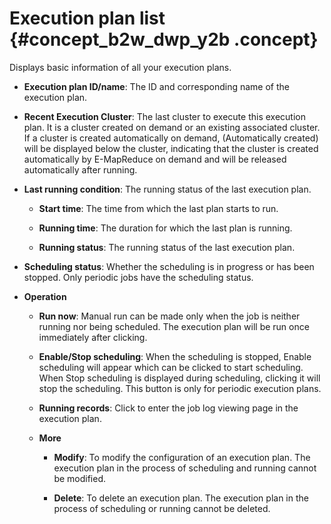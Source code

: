 # Execution plan list {#concept_b2w_dwp_y2b .concept}

Displays basic information of all your execution plans.

-   **Execution plan ID/name**: The ID and corresponding name of the execution plan.

-   **Recent Execution Cluster**: The last cluster to execute this execution plan. It is a cluster created on demand or an existing associated cluster. If a cluster is created automatically on demand, \(Automatically created\) will be displayed below the cluster, indicating that the cluster is created automatically by E-MapReduce on demand and will be released automatically after running.

-   **Last running condition**: The running status of the last execution plan.

    -   **Start time**: The time from which the last plan starts to run.

    -   **Running time**: The duration for which the last plan is running.

    -   **Running status**: The running status of the last execution plan.

-   **Scheduling status**: Whether the scheduling is in progress or has been stopped. Only periodic jobs have the scheduling status.

-   **Operation**

    -   **Run now**: Manual run can be made only when the job is neither running nor being scheduled. The execution plan will be run once immediately after clicking.

    -   **Enable/Stop scheduling**: When the scheduling is stopped, Enable scheduling will appear which can be clicked to start scheduling. When Stop scheduling is displayed during scheduling, clicking it will stop the scheduling. This button is only for periodic execution plans.

    -   **Running records**: Click to enter the job log viewing page in the execution plan.

    -   **More**

        -   **Modify**: To modify the configuration of an execution plan. The execution plan in the process of scheduling and running cannot be modified.

        -   **Delete**: To delete an execution plan. The execution plan in the process of scheduling or running cannot be deleted.


